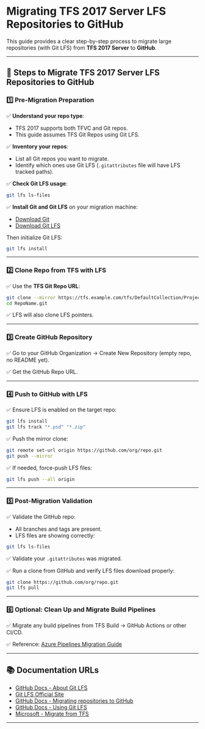 
# Migrating TFS 2017 Server LFS Repositories to GitHub

This guide provides a clear step-by-step process to migrate large repositories (with Git LFS) from **TFS 2017 Server** to **GitHub**.

---

## 🚀 Steps to Migrate TFS 2017 Server LFS Repositories to GitHub

### 1️⃣ Pre-Migration Preparation

✅ **Understand your repo type**:
- TFS 2017 supports both TFVC and Git repos.
- This guide assumes TFS Git Repos using Git LFS.

✅ **Inventory your repos**:
- List all Git repos you want to migrate.
- Identify which ones use Git LFS (`.gitattributes` file will have LFS tracked paths).

✅ **Check Git LFS usage**:

```bash
git lfs ls-files
```

✅ **Install Git and Git LFS** on your migration machine:

- [Download Git](https://git-scm.com/downloads)
- [Download Git LFS](https://git-lfs.com)

Then initialize Git LFS:

```bash
git lfs install
```

---

### 2️⃣ Clone Repo from TFS with LFS

✅ Use the **TFS Git Repo URL**:

```bash
git clone --mirror https://tfs.example.com/tfs/DefaultCollection/Project/_git/RepoName
cd RepoName.git
```

✅ LFS will also clone LFS pointers.

---

### 3️⃣ Create GitHub Repository

✅ Go to your GitHub Organization → Create New Repository (empty repo, no README yet).

✅ Get the GitHub Repo URL.

---

### 4️⃣ Push to GitHub with LFS

✅ Ensure LFS is enabled on the target repo:

```bash
git lfs install
git lfs track "*.psd" "*.zip"
```

✅ Push the mirror clone:

```bash
git remote set-url origin https://github.com/org/repo.git
git push --mirror
```

✅ If needed, force-push LFS files:

```bash
git lfs push --all origin
```

---

### 5️⃣ Post-Migration Validation

✅ Validate the GitHub repo:
- All branches and tags are present.
- LFS files are showing correctly:

```bash
git lfs ls-files
```

✅ Validate your `.gitattributes` was migrated.

✅ Run a clone from GitHub and verify LFS files download properly:

```bash
git clone https://github.com/org/repo.git
git lfs pull
```

---

### 6️⃣ Optional: Clean Up and Migrate Build Pipelines

✅ Migrate any build pipelines from TFS Build → GitHub Actions or other CI/CD.

✅ Reference: [Azure Pipelines Migration Guide](https://learn.microsoft.com/en-us/azure/devops/pipelines/migrate/overview)

---

## 📚 Documentation URLs

- [GitHub Docs - About Git LFS](https://docs.github.com/en/repositories/working-with-files/managing-large-files/about-git-large-file-storage)
- [Git LFS Official Site](https://git-lfs.com)
- [GitHub Docs - Migrating repositories to GitHub](https://docs.github.com/en/get-started/importing-your-projects-to-github/importing-source-code-to-github/about-migrations-to-github)
- [GitHub Docs - Using Git LFS](https://docs.github.com/en/repositories/working-with-files/managing-large-files/versioning-large-files)
- [Microsoft - Migrate from TFS](https://learn.microsoft.com/en-us/azure/devops/migrate/migration-overview?view=azure-devops)

---
